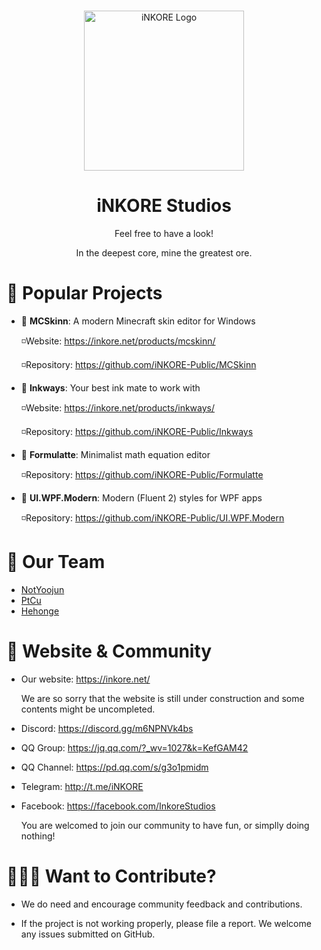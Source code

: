 
<br>

<p align="center">
  <a href="inkore.net" rel="noopener noreferrer">
    <img width="256" src="https://inkore.net/wp-content/uploads/2024/01/iNKORE_Title_NoSub_512px.png" alt="iNKORE Logo">
  </a>
</p>

<h1 align="center">
  iNKORE Studios
</h1>

<p align="center">Feel free to have a look!</p>
<p align="center">In the deepest core, mine the greatest ore.</p>

# 🔭 Popular Projects

- 🚩 **MCSkinn**: A modern Minecraft skin editor for Windows

  ◽Website: https://inkore.net/products/mcskinn/

  ◽Repository: https://github.com/iNKORE-Public/MCSkinn

- 🚩 **Inkways**: Your best ink mate to work with

  ◽Website: https://inkore.net/products/inkways/

  ◽Repository: https://github.com/iNKORE-Public/Inkways

- 🚩 **Formulatte**: Minimalist math equation editor

  ◽Repository: https://github.com/iNKORE-Public/Formulatte

- 🚩 **UI.WPF.Modern**: Modern (Fluent 2) styles for WPF apps

  ◽Repository: https://github.com/iNKORE-Public/UI.WPF.Modern

# 💎 Our Team

  - [NotYoojun](https://www.github.com/NotYoojun)
  - [PtCu](https://www.github.com/Hongshiits)
  - [Hehonge](https://www.github.com/Hehonge051)

# 🎏 Website & Community

  - Our website: <https://inkore.net/>
  
    We are so sorry that the website is still under construction and some contents might be uncompleted.
  
  - Discord: https://discord.gg/m6NPNVk4bs
  - QQ Group: https://jq.qq.com/?_wv=1027&k=KefGAM42
  - QQ Channel: https://pd.qq.com/s/g3o1pmidm
  - Telegram: http://t.me/iNKORE
  - Facebook: https://facebook.com/InkoreStudios
  
    You are welcomed to join our community to have fun, or simplly doing nothing!

# 👨🏻‍🎨 Want to Contribute?

- We do need and encourage community feedback and contributions.

- If the project is not working properly, please file a report. We welcome any issues submitted on GitHub.

